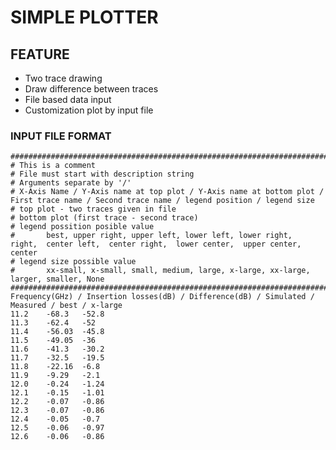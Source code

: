 # SIMPLE PLOTTER
## FEATURE
* Two trace drawing
* Draw difference between traces
* File based data input
* Customization plot by input file

### INPUT FILE FORMAT
    ############################################################################################################################################
    # This is a comment
    # File must start with description string
    # Arguments separate by '/'
    # X-Axis Name / Y-Axis name at top plot / Y-Axis name at bottom plot / First trace name / Second trace name / legend position / legend size
    # top plot - two traces given in file
    # bottom plot (first trace - second trace)
    # legend possition posible value
    #       best, upper right, upper left, lower left, lower right,  right,  center left,  center right,  lower center,  upper center,  center
    # legend size possible value 
    #       xx-small, x-small, small, medium, large, x-large, xx-large, larger, smaller, None
    ############################################################################################################################################
    Frequency(GHz) / Insertion losses(dB) / Difference(dB) / Simulated / Measured / best / x-large
    11.2	-68.3	-52.8
    11.3	-62.4	-52
    11.4	-56.03	-45.8
    11.5	-49.05	-36
    11.6	-41.3	-30.2
    11.7	-32.5	-19.5
    11.8	-22.16	-6.8
    11.9	-9.29	-2.1
    12.0	-0.24	-1.24
    12.1	-0.15	-1.01
    12.2	-0.07	-0.86
    12.3	-0.07	-0.86
    12.4	-0.05	-0.7
    12.5	-0.06	-0.97
    12.6	-0.06	-0.86
